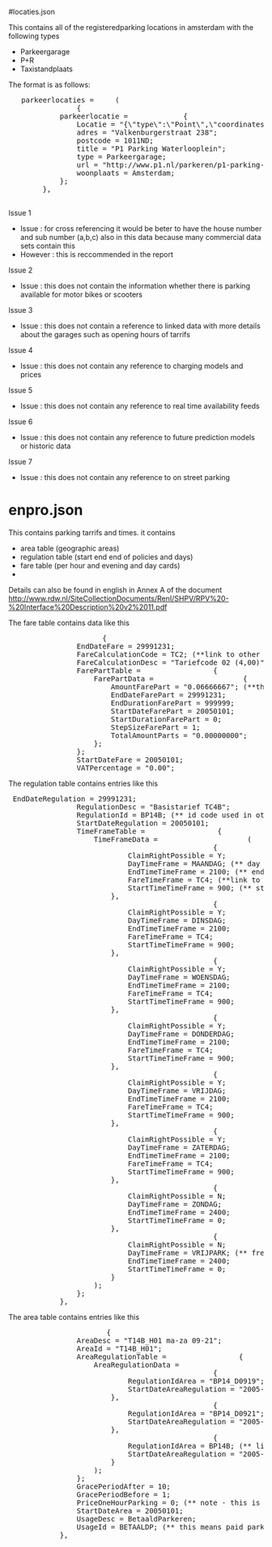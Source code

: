 #locaties.json

This contains all of the registeredparking locations in amsterdam with the following types
- Parkeergarage
- P+R
- Taxistandplaats

The format is as follows:
<pre>
   parkeerlocaties =     (
                {
            parkeerlocatie =             {
                Locatie = "{\"type\":\"Point\",\"coordinates\":[4.901786,52.3673221]}";
                adres = "Valkenburgerstraat 238";
                postcode = 1011ND;
                title = "P1 Parking Waterlooplein";
                type = Parkeergarage;
                url = "http://www.p1.nl/parkeren/p1-parking-waterlooplein/";
                woonplaats = Amsterdam;
            };
        },
     
</pre>

Issue 1
- Issue : for cross referencing it would be beter to have the house number and sub number (a,b,c) also in this data because many commercial data sets contain this
- However : this is reccommended in the report

Issue 2
- Issue : this does not contain the information whether there is parking available for motor bikes or scooters

Issue 3
- Issue : this does not contain a reference to linked data with more details about the garages such as opening hours of tarrifs

Issue 4
- Issue : this does not contain any reference to charging models and prices

Issue 5
- Issue : this does not contain any reference to real time availability feeds

Issue 6
- Issue : this does not contain any reference to future prediction models or historic data
 
Issue 7
- Issue : this does not contain any reference to on street parking

# enpro.json

This contains parking tarrifs and times.  it contains
- area table (geographic areas)
- regulation table (start end end of policies and days)
- fare table (per hour and evening and day cards)
- 
Details can also be found in english in Annex A of the document http://www.rdw.nl/SiteCollectionDocuments/RenI/SHPV/RPV%20-%20Interface%20Description%20v2%2011.pdf


The fare table contains data like this

<pre>
                      {
                EndDateFare = 29991231;
                FareCalculationCode = TC2; (**link to other data)
                FareCalculationDesc = "Tariefcode 02 (4,00)";
                FarePartTable =                 {
                    FarePartData =                     {
                        AmountFarePart = "0.06666667"; (**this is euros per minute, we know that because 'StepSizeFarePart' is 1)
                        EndDateFarePart = 29991231;
                        EndDurationFarePart = 999999;
                        StartDateFarePart = 20050101;
                        StartDurationFarePart = 0;
                        StepSizeFarePart = 1;
                        TotalAmountParts = "0.00000000";
                    };
                };
                StartDateFare = 20050101;
                VATPercentage = "0.00";
</pre>

The regulation table contains entries like this

<pre>
 EndDateRegulation = 29991231;
                RegulationDesc = "Basistarief TC4B";
                RegulationId = BP14B; (** id code used in other tables)
                StartDateRegulation = 20050101;
                TimeFrameTable =                 {
                    TimeFrameData =                     (
                                                {
                            ClaimRightPossible = Y;
                            DayTimeFrame = MAANDAG; (** day of week)
                            EndTimeTimeFrame = 2100; (** end 21:00)
                            FareTimeFrame = TC4; (**link to fare table)
                            StartTimeTimeFrame = 900; (** start 09:00)
                        },
                                                {
                            ClaimRightPossible = Y;
                            DayTimeFrame = DINSDAG;
                            EndTimeTimeFrame = 2100;
                            FareTimeFrame = TC4;
                            StartTimeTimeFrame = 900;
                        },
                                                {
                            ClaimRightPossible = Y;
                            DayTimeFrame = WOENSDAG;
                            EndTimeTimeFrame = 2100;
                            FareTimeFrame = TC4;
                            StartTimeTimeFrame = 900;
                        },
                                                {
                            ClaimRightPossible = Y;
                            DayTimeFrame = DONDERDAG;
                            EndTimeTimeFrame = 2100;
                            FareTimeFrame = TC4;
                            StartTimeTimeFrame = 900;
                        },
                                                {
                            ClaimRightPossible = Y;
                            DayTimeFrame = VRIJDAG;
                            EndTimeTimeFrame = 2100;
                            FareTimeFrame = TC4;
                            StartTimeTimeFrame = 900;
                        },
                                                {
                            ClaimRightPossible = Y;
                            DayTimeFrame = ZATERDAG;
                            EndTimeTimeFrame = 2100;
                            FareTimeFrame = TC4;
                            StartTimeTimeFrame = 900;
                        },
                                                {
                            ClaimRightPossible = N;
                            DayTimeFrame = ZONDAG;
                            EndTimeTimeFrame = 2400;
                            StartTimeTimeFrame = 0;
                        },
                                                {
                            ClaimRightPossible = N;
                            DayTimeFrame = VRIJPARK; (** free parking days)
                            EndTimeTimeFrame = 2400;
                            StartTimeTimeFrame = 0;
                        }
                    );
                };
            },
</pre>

The area table contains entries like this

<pre>
                       {
                AreaDesc = "T14B_H01 ma-za 09-21";
                AreaId = "T14B_H01";
                AreaRegulationTable =                 {
                    AreaRegulationData =                     (
                                                {
                            RegulationIdArea = "BP14_D0919";
                            StartDateAreaRegulation = "2005-01-01T00:00:00Z";
                        },
                                                {
                            RegulationIdArea = "BP14_D0921";
                            StartDateAreaRegulation = "2005-01-01T00:00:00Z";
                        },
                                                {
                            RegulationIdArea = BP14B; (** link to regulation table)
                            StartDateAreaRegulation = "2005-01-01T00:00:00Z";
                        }
                    );
                };
                GracePeriodAfter = 10; 
                GracePeriodBefore = 1;
                PriceOneHourParking = 0; (** note - this is not used)
                StartDateArea = 20050101;
                UsageDesc = BetaaldParkeren;
                UsageId = BETAALDP; (** this means paid parking)
            },



</pre>



